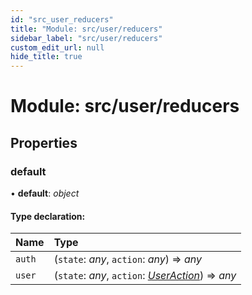 ```yaml
---
id: "src_user_reducers"
title: "Module: src/user/reducers"
sidebar_label: "src/user/reducers"
custom_edit_url: null
hide_title: true
---
```


# Module: src/user/reducers

## Properties

### default

• **default**: *object*

#### Type declaration:

Name | Type |
:------ | :------ |
`auth` | (`state`: *any*, `action`: *any*) => *any* |
`user` | (`state`: *any*, `action`: [*UserAction*](src_user_reducers_user_actions.md#useraction)) => *any* |
